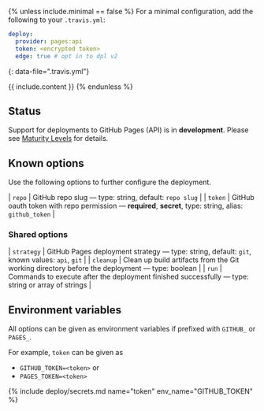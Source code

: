 {% unless include.minimal == false %}
For a minimal configuration, add the following to your `.travis.yml`:

```yaml
deploy:
  provider: pages:api
  token: <encrypted token>
  edge: true # opt in to dpl v2
```
{: data-file=".travis.yml"}



{{ include.content }}
{% endunless %}

## Status

Support for deployments to GitHub Pages (API) is in **development**. Please see [Maturity Levels](/user/deployment-v2/#maturity-levels) for details.
## Known options

Use the following options to further configure the deployment.

| `repo` | GitHub repo slug &mdash; type: string, default: `repo slug` |
| `token` | GitHub oauth token with repo permission &mdash; **required**, **secret**, type: string, alias: `github_token` |

### Shared options

| `strategy` | GitHub Pages deployment strategy &mdash; type: string, default: `git`, known values: `api`, `git` |
| `cleanup` | Clean up build artifacts from the Git working directory before the deployment &mdash; type: boolean |
| `run` | Commands to execute after the deployment finished successfully &mdash; type: string or array of strings |

## Environment variables

All options can be given as environment variables if prefixed with `GITHUB_` or `PAGES_`.

For example, `token` can be given as

* `GITHUB_TOKEN=<token>` or
* `PAGES_TOKEN=<token>`

{% include deploy/secrets.md name="token" env_name="GITHUB_TOKEN" %}